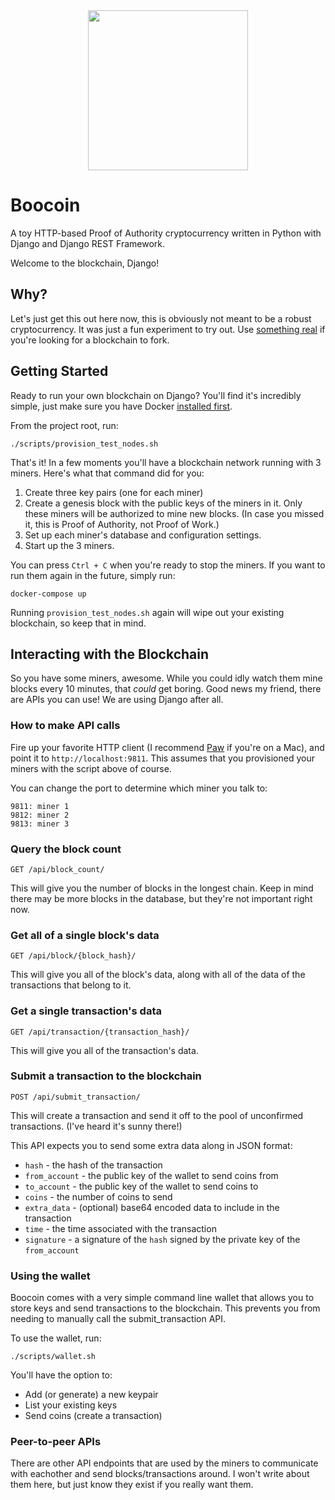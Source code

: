 <div align="center">
    <img src="https://user-images.githubusercontent.com/3203257/38212099-92c0602e-368a-11e8-9049-d03deb294749.PNG" width="256" height="256">
</div>

# Boocoin
A toy HTTP-based Proof of Authority cryptocurrency written in Python with Django and Django REST Framework.

Welcome to the blockchain, Django!


## Why?
Let's just get this out here now, this is obviously not meant to be a robust cryptocurrency. It was just a fun experiment to try out. Use [something real](https://github.com/ethereum/pyethereum) if you're looking for a blockchain to fork.


## Getting Started
Ready to run your own blockchain on Django? You'll find it's incredibly simple, just make sure you have Docker [installed first](https://docs.docker.com/install/).

From the project root, run:

```
./scripts/provision_test_nodes.sh
```

That's it! In a few moments you'll have a blockchain network running with 3 miners. Here's what that command did for you:
1) Create three key pairs (one for each miner)
2) Create a genesis block with the public keys of the miners in it. Only these miners will be authorized to mine new blocks. (In case you missed it, this is Proof of Authority, not Proof of Work.)
3) Set up each miner's database and configuration settings.
4) Start up the 3 miners.

You can press `Ctrl + C` when you're ready to stop the miners. If you want to run them again in the future, simply run:

```
docker-compose up
```

Running `provision_test_nodes.sh` again will wipe out your existing blockchain, so keep that in mind.


## Interacting with the Blockchain
So you have some miners, awesome. While you could idly watch them mine blocks every 10 minutes, that _could_ get boring. Good news my friend, there are APIs you can use! We are using Django after all.

### How to make API calls
Fire up your favorite HTTP client (I recommend [Paw](https://paw.cloud) if you're on a Mac), and point it to `http://localhost:9811`. This assumes that you provisioned your miners with the script above of course.

You can change the port to determine which miner you talk to:

    9811: miner 1
    9812: miner 2
    9813: miner 3


### Query the block count

```
GET /api/block_count/
```
This will give you the number of blocks in the longest chain. Keep in mind there may be more blocks in the database, but they're not important right now.


### Get all of a single block's data

```
GET /api/block/{block_hash}/
```

This will give you all of the block's data, along with all of the data of the transactions that belong to it.


### Get a single transaction's data

```
GET /api/transaction/{transaction_hash}/
```

This will give you all of the transaction's data.


### Submit a transaction to the blockchain

```
POST /api/submit_transaction/
```

This will create a transaction and send it off to the pool of unconfirmed transactions. (I've heard it's sunny there!)

This API expects you to send some extra data along in JSON format:

- `hash` - the hash of the transaction
- `from_account` - the public key of the wallet to send coins from
- `to_account` - the public key of the wallet to send coins to
- `coins` - the number of coins to send
- `extra_data` - (optional) base64 encoded data to include in the transaction
- `time` - the time associated with the transaction
- `signature` - a signature of the `hash` signed by the private key of the `from_account`


### Using the wallet
Boocoin comes with a very simple command line wallet that allows you to store keys and send
transactions to the blockchain. This prevents you from needing to manually call the submit_transaction API.

To use the wallet, run:

```
./scripts/wallet.sh
```

You'll have the option to:
- Add (or generate) a new keypair
- List your existing keys
- Send coins (create a transaction)


### Peer-to-peer APIs
There are other API endpoints that are used by the miners to communicate with eachother and send blocks/transactions around. I won't write about them here, but just know they exist if you really want them.
